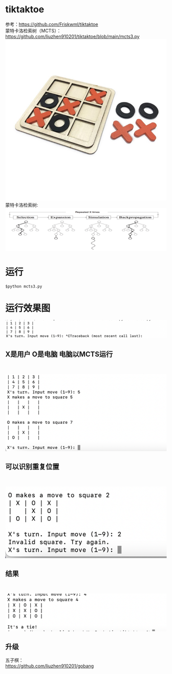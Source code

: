 # tiktaktoe
参考：https://github.com/Friskwml/tiktaktoe<br>
蒙特卡洛检索树（MCTS）：https://github.com/liuzhen910201/tiktaktoe/blob/main/mcts3.py
<br>
![](https://github.com/liuzhen910201/tiktaktoe/blob/main/pic/tictaktoe5.jpg)
<br>
蒙特卡洛检索树:
<br>
![](https://github.com/liuzhen910201/tiktaktoe/blob/main/pic/tictaktoe6.png)
# 运行
```
$python mcts3.py
```
# 运行效果图

![](https://github.com/liuzhen910201/tiktaktoe/blob/main/pic/tictaktoe1.png)
<br>
## X是用户 O是电脑 电脑以MCTS运行
<br>

![](https://github.com/liuzhen910201/tiktaktoe/blob/main/pic/tictaktoe2.png)
<br>
## 可以识别重复位置 
<br>

![](https://github.com/liuzhen910201/tiktaktoe/blob/main/pic/tictaktoe3.png)
<br>
## 结果 
<br>

![](https://github.com/liuzhen910201/tiktaktoe/blob/main/pic/tictaktoe4.png)

## 升级
五子棋：<br>
https://github.com/liuzhen910201/gobang
